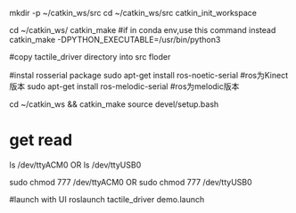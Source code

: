 mkdir -p ~/catkin_ws/src
cd ~/catkin_ws/src
catkin_init_workspace

cd ~/catkin_ws/
catkin_make
#if in conda env,use this command instead
catkin_make -DPYTHON_EXECUTABLE=/usr/bin/python3

#copy tactile_driver directory into src floder

#instal rosserial package
sudo apt-get install ros-noetic-serial  #ros为Kinect版本
sudo apt-get install ros-melodic-serial  #ros为melodic版本

cd ~/catkin_ws && catkin_make
source devel/setup.bash


# get read 
ls /dev/ttyACM0
OR
ls /dev/ttyUSB0

sudo chmod 777 /dev/ttyACM0
OR
sudo chmod 777 /dev/ttyUSB0

#launch with UI
roslaunch tactile_driver demo.launch
